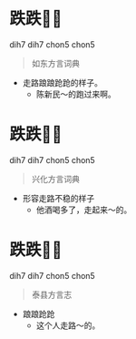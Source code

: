 # 跌跌𧼩𧼩
dih7 dih7 chon5 chon5
> 如东方言词典
- 走路踉踉跄跄的样子。
  - 陈新民～的跑过来啊。

# 跌跌𧼩𧼩
dih7 dih7 chon5 chon5
> 兴化方言词典
- 形容走路不稳的样子
  - 他酒喝多了，走起来～的。

# 跌跌𧼩𧼩
dih7 dih7 chon5 chon5
> 泰县方言志
- 踉踉跄跄
  - 这个人走路～的。
